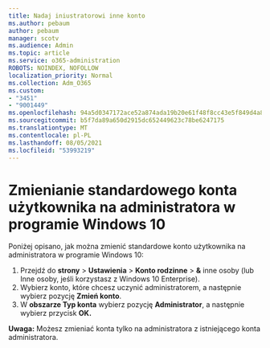 ```yaml
---
title: Nadaj iniustratorowi inne konto
ms.author: pebaum
author: pebaum
manager: scotv
ms.audience: Admin
ms.topic: article
ms.service: o365-administration
ROBOTS: NOINDEX, NOFOLLOW
localization_priority: Normal
ms.collection: Adm_O365
ms.custom:
- "3451"
- "9001449"
ms.openlocfilehash: 94a5d0347172ace52a874ada19b20e61f48f8cc43e5f849d4a8400a2288aeb88
ms.sourcegitcommit: b5f7da89a650d2915dc652449623c78be6247175
ms.translationtype: MT
ms.contentlocale: pl-PL
ms.lasthandoff: 08/05/2021
ms.locfileid: "53993219"
---
```

# <a name="change-a-standard-user-account-to-an-administrator-in-windows-10"></a>Zmienianie standardowego konta użytkownika na administratora w programie Windows 10

Poniżej opisano, jak można zmienić standardowe konto użytkownika na administratora w programie Windows 10:

1. Przejdź do **strony**  >  **Ustawienia**  >  **Konto rodzinne**  >  **&** inne osoby (lub Inne osoby, jeśli korzystasz z Windows 10 Enterprise).
2. Wybierz konto, które chcesz uczynić administratorem, a następnie wybierz pozycję **Zmień konto**.
3. W **obszarze Typ konta** wybierz pozycję **Administrator**, a następnie wybierz przycisk **OK.**

**Uwaga:** Możesz zmieniać konta tylko na administratora z istniejącego konta administratora.